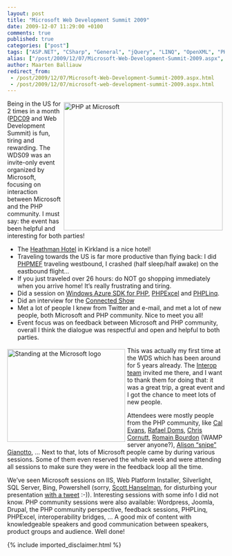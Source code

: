 ```yaml
---
layout: post
title: "Microsoft Web Development Summit 2009"
date: 2009-12-07 11:29:00 +0100
comments: true
published: true
categories: ["post"]
tags: ["ASP.NET", "CSharp", "General", "jQuery", "LINQ", "OpenXML", "PHP", "Podcasts", "Presentations", "Silverlight", "Software"]
alias: ["/post/2009/12/07/Microsoft-Web-Development-Summit-2009.aspx", "/post/2009/12/07/microsoft-web-development-summit-2009.aspx"]
author: Maarten Balliauw
redirect_from:
 - /post/2009/12/07/Microsoft-Web-Development-Summit-2009.aspx.html
 - /post/2009/12/07/microsoft-web-development-summit-2009.aspx.html
---
```

<p><img style="border-bottom: 0px; border-left: 0px; margin: 5px 5px 0px; display: inline; border-top: 0px; border-right: 0px" title="PHP at Microsoft" border="0" alt="PHP at Microsoft" align="right" src="/images/IMG_4541.jpg" width="368" height="297" /> Being in the US for 2 times in a month (<a href="http://www.microsoftpdc.com" target="_blank">PDC09</a> and Web Development Summit) is fun, tiring and rewarding. The WDS09 was an invite-only event organized by Microsoft, focusing on interaction between Microsoft and the PHP community. I must say: the event has been helpful and interesting for both parties!</p>  <ul>   <li>The <a href="http://www.heathmankirkland.com/" target="_blank">Heathman Hotel</a> in Kirkland is a nice hotel!</li>    <li>Traveling towards the US is far more productive than flying back: I did <a href="/post/2009/12/02/PHP-Managed-Extensibility-Framework-e28093-PHPMEF.aspx" target="_blank">PHPMEF</a> traveling westbound, I crashed (half sleep/half awake) on the eastbound flight…</li>    <li>If you just traveled over 26 hours: do NOT go shopping immediately when you arrive home! It’s really frustrating and tiring.</li>    <li>Did a session on <a href="http://phpazure.codeplex.com/" target="_blank">Windows Azure SDK for PHP</a>, <a href="http://www.phpexcel.net" target="_blank">PHPExcel</a> and <a href="http://www.phplinq.net" target="_blank">PHPLinq</a>.</li>    <li>Did an interview for the <a href="http://www.connectedshow.com" target="_blank">Connected Show</a></li>    <li>Met a lot of people I knew from Twitter and e-mail, and met a lot of new people, both Microsoft and PHP community. Nice to meet you all!</li>    <li>Event focus was on feedback between Microsoft and PHP community, overall I think the dialogue was respectful and open and helpful to both parties.</li> </ul>  <p><img style="border-bottom: 0px; border-left: 0px; margin: 5px 5px 5px 0px; display: inline; border-top: 0px; border-right: 0px" title="Standing at the Microsoft logo" border="0" alt="Standing at the Microsoft logo" align="left" src="/images/image_25.png" width="273" height="215" /></p>  <p>This was actually my first time at the WDS which has been around for 5 years already. The <a href="http://blogs.msdn.com/interoperability/" target="_blank">Interop team</a> invited me there, and I want to thank them for doing that: it was a great trip, a great event and I got the chance to meet lots of new people.</p>  <p>Attendees were mostly people from the PHP community, like <a href="http://blog.calevans.com/2009/12/05/mswds09/" target="_blank">Cal Evans</a>, <a href="http://www.rafaeldohms.com.br/pt/" target="_blank">Rafael Doms</a>, <a href="http://blog.phpdeveloper.org/?p=246" target="_blank">Chris Cornutt</a>, <a href="http://blog.wampserver.com/index.php/2009/12/05/microsoft-web-development-summit-2009/" target="_blank">Romain Bourdon</a> (WAMP server anyone?), <a href="http://www.snipe.net/2009/12/mswds09/" target="_blank">Alison “snipe” Gianotto</a>, … Next to that, lots of Microsoft people came by during various sessions. Some of them even reserved the whole week and were attending all sessions to make sure they were in the feedback loop all the time.</p>  <p>We’ve seen Microsoft sessions on IIS, Web Platform Installer, Silverlight, SQL Server, Bing, Powershell (sorry, <a href="http://www.hanselman.com/blog/" target="_blank">Scott Hanselman</a>, for disturbing your presentation <a href="http://twitter.com/maartenballiauw/status/6253068177" target="_blank">with a tweet</a> :-)). Interesting sessions with some info I did not know. PHP community sessions were also available: Wordpress, Joomla, Drupal, the PHP community perspective, feedback sessions, PHPLinq, PHPExcel, interoperability bridges, … A good mix of content with knowledgeable speakers and good communication between speakers, product groups and audience. Well done!</p>
{% include imported_disclaimer.html %}
